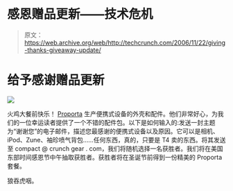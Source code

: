 # 感恩赠品更新——技术危机

> 原文：<https://web.archive.org/web/http://techcrunch.com/2006/11/22/giving-thanks-giveaway-update/>

# 给予感谢赠品更新

![](img/8afde1967e2198143e959669b705927a.png)

火鸡大餐前快乐！ [Proporta](https://web.archive.org/web/20201028060205/http://www.proporta.com/) 生产便携式设备的外壳和配件。他们非常好心，为我们的一位幸运读者提供了一个不错的配件包。以下是如何输入的:发送一封主题为“谢谢您”的电子邮件，描述您最感谢的便携式设备以及原因。它可以是相机、iPod、Zune、袖珍喷气背包……任何东西，真的，只要是 T4 卖的东西。将其发送至 compact @ crunch gear . com，我们将随机选择一名获胜者。我们将在美国东部时间感恩节中午抽取获胜者。获胜者将在圣诞节前得到一份精美的 Proporta 套餐。

狼吞虎咽。